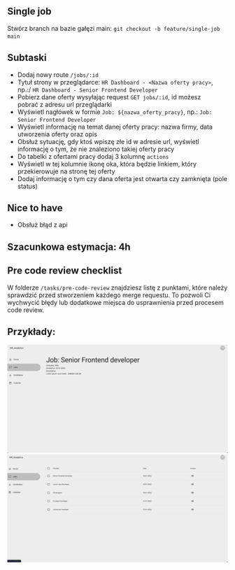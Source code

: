 ## Single job 
Stwórz branch na bazie gałęzi main:
`git checkout -b feature/single-job main`

## Subtaski
- Dodaj nowy route `/jobs/:id`
- Tytuł strony w przeglądarce: `HR Dashboard - <Nazwa oferty pracy>`, np.:/ `HR Dashboard - Senior Frontend Developer`
- Pobierz dane oferty wysyłając request `GET jobs/:id`, id możesz pobrać z adresu url przeglądarki
- Wyświetl nagłówek w formie `Job: ${nazwa_oferty_pracy}`, np.: `Job: Senior Frontend Developer`
- Wyświetl informację na temat danej oferty pracy: nazwa firmy, data utworzenia oferty oraz opis
- Obsłuż sytuację, gdy ktoś wpiszę złe id w adresie url, wyświetl informację o tym, że nie znaleziono takiej oferty pracy
- Do tabelki z ofertami pracy dodaj 3 kolumnę `actions`
- Wyświetl w tej kolumnie ikonę oka, która będzie linkiem, który przekierowuje na stronę tej oferty
- Dodaj informację o tym czy dana oferta jest otwarta czy zamknięta (pole status)

## Nice to have
- Obsłuż błąd z api

## Szacunkowa estymacja: 4h

## Pre code review checklist

W folderze `/tasks/pre-code-review` znajdziesz listę z punktami, które należy sprawdzić przed stworzeniem każdego merge requestu. To pozwoli Ci wychwycić błędy lub dodatkowe miejsca do usprawnienia przed procesem code review.

## Przykłady:
![Single job](./single-job.png "Single job")
![Jobs actions](./jobs-actions.png "Jobs actions")

